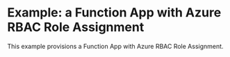 # Example: a Function App with Azure RBAC Role Assignment

This example provisions a Function App with Azure RBAC Role Assignment.
